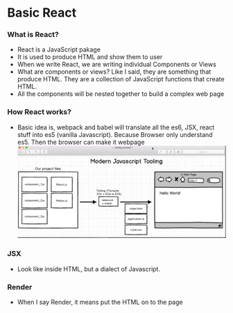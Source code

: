 # Basic React

### What is React?
- React is a JavaScript pakage
- It is used to produce HTML and show them to user
- When we write React, we are writing individual Components or Views
- What are components or views? Like I said, they are something that produce HTML. They are a collection of JavaScript functions that create HTML. 
- All the components will be nested together to build a complex web page

### How React works?
- Basic idea is, webpack and babel will translate all the es6, JSX, react stuff into es5 (vanilla Javascript). Because Browser only understand es5. Then the browser can make it webpage
![Screenshot](/resources/ModernJavaScriptTooling.PNG)

### JSX
- Look like inside HTML, but a dialect of Javascript. 
### Render
- When I say Render, it means put the HTML on to the page
